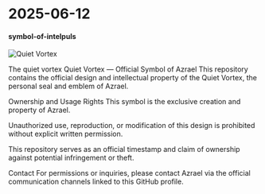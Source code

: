 # 2025-06-12 
#### symbol-of-intelpuls
![Quiet Vortex](Quiet-Vortex.png)

The quiet vortex
Quiet Vortex — Official Symbol of Azrael
This repository contains the official design and intellectual property of the Quiet Vortex, the personal seal and emblem of Azrael.

Ownership and Usage Rights
This symbol is the exclusive creation and property of Azrael.

Unauthorized use, reproduction, or modification of this design is prohibited without explicit written permission.

This repository serves as an official timestamp and claim of ownership against potential infringement or theft.

Contact
For permissions or inquiries, please contact Azrael via the official communication channels linked to this GitHub profile.

